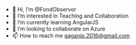 - 👋 Hi, I’m @FondObservor
- 👀 I’m interested in Teaching and Collaboration
- 🌱 I’m currently learning AngularJS
- 💞️ I’m looking to collaborate on Azure
- 📫 How to reach me gaganip.2016@gmail.com

<!---
FondObservor/FondObservor is a ✨ special ✨ repository because its `README.md` (this file) appears on your GitHub profile.
You can click the Preview link to take a look at your changes.
--->
